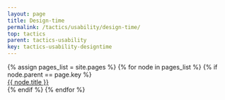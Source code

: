 ```yaml
---
layout: page
title: Design-time
permalink: /tactics/usability/design-time/
top: tactics
parent: tactics-usability
key: tactics-usability-designtime
---
```


<dl>
{% assign pages_list = site.pages %}
{% for node in pages_list %}
    {% if node.parent == page.key %}
        <dt>
            <a href="{{ node.url | relative_url }}">{{ node.title }}</a>
        </dt>
    {% endif %}
{% endfor %}
</dl>
